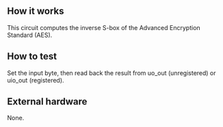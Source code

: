 <!---

This file is used to generate your project datasheet. Please fill in the information below and delete any unused
sections.

You can also include images in this folder and reference them in the markdown. Each image must be less than
512 kb in size, and the combined size of all images must be less than 1 MB.
-->

## How it works

This circuit computes the inverse S-box of the Advanced Encryption Standard (AES).

## How to test

Set the input byte, then read back the result from uo\_out (unregistered) or uio\_out (registered).

## External hardware

None.
